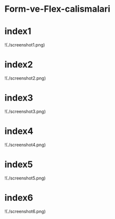 # Form-ve-Flex-calismalari
# index1
!(./screenshot1.png)

# index2
!(./screenshot2.png)

# index3
!(./screenshot3.png)

# index4
!(./screenshot4.png)

# index5
!(./screenshot5.png)

# index6
!(./screenshot6.png)
